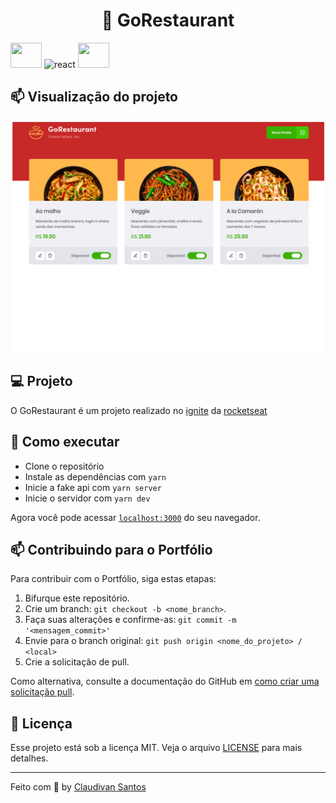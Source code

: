 <h1 align="center">
🚀 GoRestaurant
</h1>

<p>
  <img height="40" width="50" src="https://cdn.jsdelivr.net/gh/devicons/devicon/icons/typescript/typescript-original.svg" />
  <img alt="react" height="40" width="50"  src="https://cdn.jsdelivr.net/gh/devicons/devicon/icons/react/react-original.svg" />
  <img height="40" width="50" src="https://cdn.worldvectorlogo.com/logos/styled-components-1.svg">
</p>

## 📫 Visualização do projeto

<img size='100%' src=".github/gorestaurant.png" alt="Captura-de-tela-2022-03-16-083320" border="0">

## 💻 Projeto

O GoRestaurant é um projeto realizado no [ignite](https://app.rocketseat.com.br/ignite) da [rocketseat](https://app.rocketseat.com.br)

## 🤝 Como executar

- Clone o repositório
- Instale as dependências com `yarn`
- Inicie a fake api com `yarn server`
- Inicie o servidor com `yarn dev`

Agora você pode acessar [`localhost:3000`](http://localhost:3000) do seu navegador.

## 📫 Contribuindo para o Portfólio

Para contribuir com o Portfólio, siga estas etapas:

1. Bifurque este repositório.
2. Crie um branch: `git checkout -b <nome_branch>`.
3. Faça suas alterações e confirme-as: `git commit -m '<mensagem_commit>'`
4. Envie para o branch original: `git push origin <nome_do_projeto> / <local>`
5. Crie a solicitação de pull.

Como alternativa, consulte a documentação do GitHub em [como criar uma solicitação pull](https://help.github.com/en/github/collaborating-with-issues-and-pull-requests/creating-a-pull-request).

## 📜 Licença

Esse projeto está sob a licença MIT. Veja o arquivo [LICENSE](/LICENSE) para mais detalhes.

---

Feito com :purple_heart: by [Claudivan Santos](https://github.com/ClaudivanSantos) 
